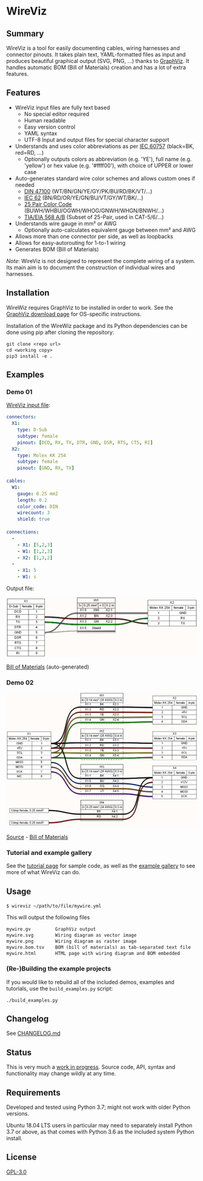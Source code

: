 # WireViz

## Summary

WireViz is a tool for easily documenting cables, wiring harnesses and connector pinouts. It takes plain text, YAML-formatted files as input and produces beautiful graphical output (SVG, PNG, ...) thanks to [GraphViz](https://www.graphviz.org/). It handles automatic BOM (Bill of Materials) creation and has a lot of extra features.

## Features

* WireViz input files are fully text based
  * No special editor required
  * Human readable
  * Easy version control
  * YAML syntax
  * UTF-8 Input and output files for special character support
* Understands and uses color abbreviations as per [IEC 60757](https://en.wikipedia.org/wiki/Electronic_color_code#Color_band_system) (black=BK, red=RD, ...)
  * Optionally outputs colors as abbreviation (e.g. 'YE'), full name (e.g. 'yellow') or hex value (e.g. '#ffff00'), with choice of UPPER or lower case
* Auto-generates standard wire color schemes and allows custom ones if needed
  * [DIN 47100](https://en.wikipedia.org/wiki/DIN_47100) (WT/BN/GN/YE/GY/PK/BU/RD/BK/VT/...)
  * [IEC 62](https://en.wikipedia.org/wiki/Electronic_color_code#Color_band_system)   (BN/RD/OR/YE/GN/BU/VT/GY/WT/BK/...)
  * [25 Pair Color Code](https://en.wikipedia.org/wiki/25-pair_color_code#Color_coding) (BUWH/WHBU/OGWH/WHOG/GNWH/WHGN/BNWH/...)
  * [TIA/EIA 568 A/B](https://en.wikipedia.org/wiki/TIA/EIA-568#Wiring)  (Subset of 25-Pair, used in CAT-5/6/...)
* Understands wire gauge in mm² or AWG
  * Optionally auto-calculates equivalent gauge between mm² and AWG
* Allows more than one connector per side, as well as loopbacks
* Allows for easy-autorouting for 1-to-1 wiring
* Generates BOM (Bill of Materials)

_Note_: WireViz is not designed to represent the complete wiring of a system. Its main aim is to document the construction of individual wires and harnesses.

## Installation

WireWiz requires GraphViz to be installed in order to work. See the [GraphViz download page](https://graphviz.org/download/) for OS-specific instructions.

Installation of the WireWiz package and its Python dependencies can be done using pip after cloning the repository:

```
git clone <repo url>
cd <working copy>
pip3 install -e .
```

## Examples

### Demo 01

[WireViz input file](examples/demo01.yml):

```yaml
connectors:
  X1:
    type: D-Sub
    subtype: female
    pinout: [DCD, RX, TX, DTR, GND, DSR, RTS, CTS, RI]
  X2:
    type: Molex KK 254
    subtype: female
    pinout: [GND, RX, TX]

cables:
  W1:
    gauge: 0.25 mm2
    length: 0.2
    color_code: DIN
    wirecount: 3
    shield: true

connections:
  -
    - X1: [5,2,3]
    - W1: [1,2,3]
    - X2: [1,3,2]
  -
    - X1: 5
    - W1: s
```

Output file:

![Sample output diagram](examples/demo01.png)

[Bill of Materials](examples/demo01.bom.tsv) (auto-generated)

### Demo 02

![](examples/demo02.png)

[Source](examples/demo02.yml) - [Bill of Materials](examples/demo02.bom.tsv)

### Tutorial and example gallery

See the [tutorial page](tutorial/readme.md) for sample code,
as well as the [example gallery](examples/readme.md) to see more of what WireViz can do.

## Usage

```
$ wireviz ~/path/to/file/mywire.yml
```

This will output the following files

```
mywire.gv         GraphViz output
mywire.svg        Wiring diagram as vector image
mywire.png        Wiring diagram as raster image
mywire.bom.tsv    BOM (bill of materials) as tab-separated text file
mywire.html       HTML page with wiring diagram and BOM embedded
```

### (Re-)Building the example projects

If you would like to rebuild all of the included demos, examples and tutorials, use the ```build_examples.py``` script:

```cd src/wireviz
./build_examples.py

```

## Changelog

See [CHANGELOG.md](CHANGELOG.md)

## Status

This is very much a [work in progress](https://github.com/formatc1702/WireViz/projects/1). Source code, API, syntax and functionality may change wildly at any time.

## Requirements

Developed and tested using Python 3.7; might not work with older Python versions.

Ubuntu 18.04 LTS users in particular may need to separately install Python 3.7 or above, as that comes with Python 3.6 as the included system Python install.

## License

[GPL-3.0](LICENSE)
